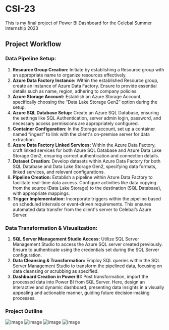 # CSI-23
This is my final project of Power Bi Dashboard for the Celebal Summer Internship 2023

## Project Workflow

### Data Pipeline Setup:

1. **Resource Group Creation:** Initiate by establishing a Resource group with an appropriate name to organize resources effectively.
2. **Azure Data Factory Instance:** Within the established Resource group, create an instance of Azure Data Factory. Ensure to provide essential details such as name, region, adhering to company policies.
3. **Azure Storage Account:** Establish an Azure Storage Account, specifically choosing the “Data Lake Storage Gen2” option during the setup.
4. **Azure SQL Database Setup:** Create an Azure SQL Database, ensuring the settings like SQL Authentication, server admin login, password, and necessary access permissions are appropriately configured.
5. **Container Configuration:** In the Storage account, set up a container named “ingest” to link with the client's on-premise server for data extraction.
6. **Azure Data Factory Linked Services:** Within the Azure Data Factory, craft linked services for both Azure SQL Database and Azure Data Lake Storage Gen2, ensuring correct authentication and connection details.
7. **Dataset Creation:** Develop datasets within Azure Data Factory for both SQL Database and Data Lake Storage Gen2, specifying data formats, linked services, and relevant configurations.
8. **Pipeline Creation:** Establish a pipeline within Azure Data Factory to facilitate real-time data access. Configure activities like data copying from the source (Data Lake Storage) to the destination (SQL Database), with appropriate mappings.
9. **Trigger Implementation:** Incorporate triggers within the pipeline based on scheduled intervals or event-driven requirements. This ensures automated data transfer from the client's server to Celebal’s Azure Server.

### Data Transformation & Visualization:

1. **SQL Server Management Studio Access:** Utilize SQL Server Management Studio to access the Azure SQL server created previously. Ensure to authenticate using the credentials set during the SQL Server configuration.
2. **Data Cleansing & Transformation:** Employ SQL queries within the SQL Server Management Studio to transform the pipelined data, focusing on data cleansing or scrubbing as specified.
3. **Dashboard Creation in Power BI:** Post transformation, import the processed data into Power BI from SQL Server. Here, design an interactive and dynamic dashboard, presenting data insights in a visually appealing and actionable manner, guiding future decision-making processes.

### Project Outline
![image](https://github.com/bikiCoder23/CSI-23/assets/76732539/023d93d0-ca94-40bb-b2b7-35a013ff6009)
![image](https://github.com/bikiCoder23/CSI-23/assets/76732539/373a2aa1-dc6b-42db-b2b6-5c3bdbcb3fa9)
![image](https://github.com/bikiCoder23/CSI-23/assets/76732539/596119bc-f4ae-4785-a3ba-973386767e8a)
![image](https://github.com/bikiCoder23/CSI-23/assets/76732539/2d4e83f4-d154-4618-a2b2-47e0d95c742f)
